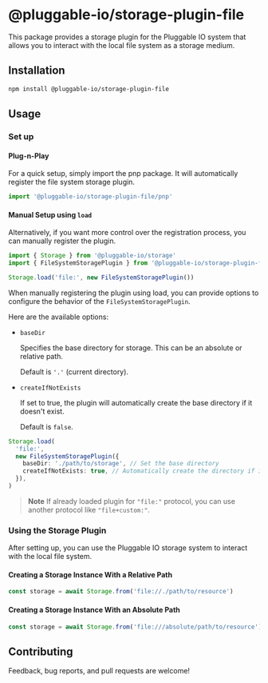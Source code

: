 # @pluggable-io/storage-plugin-file

This package provides a storage plugin for the Pluggable IO system
that allows you to interact with the local file system as a storage medium.

## Installation

```bash
npm install @pluggable-io/storage-plugin-file
```

## Usage

### Set up

#### Plug-n-Play

For a quick setup, simply import the pnp package.
It will automatically register the file system storage plugin.

```ts
import '@pluggable-io/storage-plugin-file/pnp'
```

#### Manual Setup using `load`

Alternatively, if you want more control over the registration process,
you can manually register the plugin.

```ts
import { Storage } from '@pluggable-io/storage'
import { FileSystemStoragePlugin } from '@pluggable-io/storage-plugin-file'

Storage.load('file:', new FileSystemStoragePlugin())
```

When manually registering the plugin using load,
you can provide options to configure the behavior of the `FileSystemStoragePlugin`.

Here are the available options:

- `baseDir`

  Specifies the base directory for storage. This can be an absolute or relative path.

  Default is `'.'` (current directory).

- `createIfNotExists`

  If set to true, the plugin will automatically create the base directory if it doesn't exist.

  Default is `false`.

```ts
Storage.load(
  'file:',
  new FileSystemStoragePlugin({
    baseDir: './path/to/storage', // Set the base directory
    createIfNotExists: true, // Automatically create the directory if it doesn't exist
  }),
)
```

> **Note**
> If already loaded plugin for `"file:"` protocol, you can use another protocol like `"file+custom:"`.

### Using the Storage Plugin

After setting up, you can use the Pluggable IO storage system to interact with the local file system.

#### Creating a Storage Instance With a Relative Path

```ts
const storage = await Storage.from('file://./path/to/resource')
```

#### Creating a Storage Instance With an Absolute Path

```ts
const storage = await Storage.from('file:///absolute/path/to/resource')
```

## Contributing

Feedback, bug reports, and pull requests are welcome!
